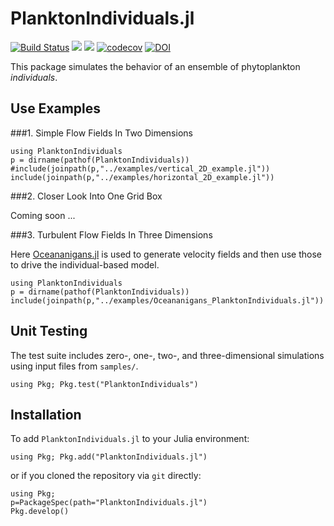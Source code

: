 # PlanktonIndividuals.jl
[![Build Status](https://travis-ci.org/JuliaOcean/PlanktonIndividuals.jl.svg?branch=master)](https://travis-ci.org/JuliaOcean/PlanktonIndividuals.jl)
[![](https://img.shields.io/badge/docs-stable-blue.svg)](https://JuliaOcean.github.io/PlanktonIndividuals.jl/stable)
[![](https://img.shields.io/badge/docs-dev-blue.svg)](https://JuliaOcean.github.io/PlanktonIndividuals.jl/dev)
[![codecov](https://codecov.io/gh/JuliaOcean/PlanktonIndividuals.jl/branch/master/graph/badge.svg?token=jJL053vHAM)](https://codecov.io/gh/JuliaOcean/PlanktonIndividuals.jl)
[![DOI](https://zenodo.org/badge/178023615.svg)](https://zenodo.org/badge/latestdoi/178023615)

This package simulates the behavior of an ensemble of phytoplankton _individuals_.

## Use Examples

###1. Simple Flow Fields In Two Dimensions

```
using PlanktonIndividuals
p = dirname(pathof(PlanktonIndividuals))
#include(joinpath(p,"../examples/vertical_2D_example.jl"))
include(joinpath(p,"../examples/horizontal_2D_example.jl"))
```


###2. Closer Look Into One Grid Box

Coming soon ...

###3. Turbulent Flow Fields In Three Dimensions 

Here [Oceananigans.jl](https://github.com/climate-machine/Oceananigans.jl) is used to generate velocity fields and then use those to drive the individual-based model.

```
using PlanktonIndividuals
p = dirname(pathof(PlanktonIndividuals))
include(joinpath(p,"../examples/Oceananigans_PlanktonIndividuals.jl"))
```

## Unit Testing

The test suite includes zero-, one-, two-, and three-dimensional simulations using input files from `samples/`.

```
using Pkg; Pkg.test("PlanktonIndividuals")
```

## Installation

To add `PlanktonIndividuals.jl` to your Julia environment:

```
using Pkg; Pkg.add("PlanktonIndividuals.jl")
```

or if you cloned the repository via `git` directly:

```
using Pkg; 
p=PackageSpec(path="PlanktonIndividuals.jl")
Pkg.develop()
```




